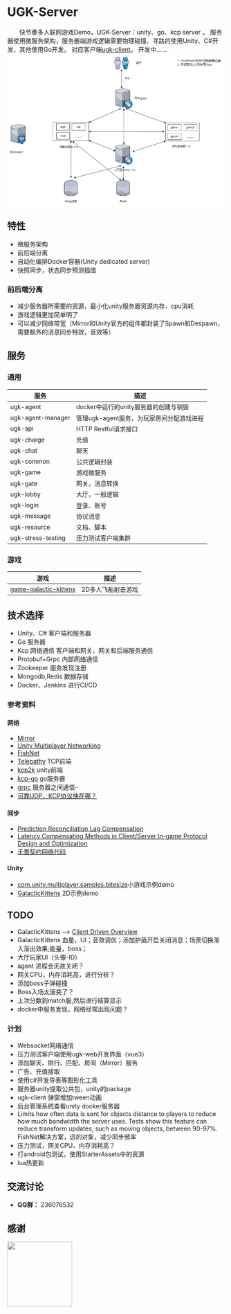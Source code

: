 # UGK-Server

&emsp;&emsp;快节奏多人联网游戏Demo，UGK-Server：unity、go、kcp server 。
服务器使用微服务架构，服务器端游戏逻辑需要物理碰撞、寻路的使用Unity、C#开发，其他使用Go开发。
对应客户端[ugk-client](https://github.com/jzyong/ugk-client)。 开发中......
![ugk-architecture](ugk-resource/img/ugk_architecture.png)

## 特性
* 微服务架构
* 前后端分离
* 自动化编排Docker容器(Unity dedicated server)
* 快照同步，状态同步预测插值

### 前后端分离
* 减少服务器所需要的资源，最小化unity服务器资源内存、cpu消耗
* 游戏逻辑更加简单明了
* 可以减少网络带宽（Mirror和Unity官方的组件都封装了Spawn和Despawn，需要额外的消息同步特效，音效等）

## 服务
### 通用
| 服务	                | 描述                        |
|--------------------|---------------------------|
| ugk-agent          | docker中运行的unity服务器的创建与销毁  |
| ugk-agent-manager  | 管理ugk-agent服务，为玩家房间分配游戏进程 |
| ugk-api            | HTTP Restful请求接口          |
| ugk-charge         | 充值                        |
| ugk-chat           | 聊天                        |
| ugk-common         | 公共逻辑封装                    |
| ugk-game           | 游戏微服务                     |
| ugk-gate           | 网关，消息转换                   |
| ugk-lobby          | 大厅，一般逻辑                   |
| ugk-login          | 登录、账号                     |
| ugk-message        | 协议消息                      |
| ugk-resource       | 文档、脚本                     |
| ugk-stress-testing | 压力测试客户端集群                 |

### 游戏
| 游戏	                                                               | 描述         |
|-------------------------------------------------------------------|------------|
| [game-galactic-kittens](ugk-game/game-galactic-kittens/README.md) | 2D多人飞船射击游戏 |



## 技术选择
* Unity、C# 客户端和服务器
* Go 服务器
* Kcp 网络通信 客户端和网关，网关和后端服务通信
* Protobuf+Grpc 内部网络通信
* Zookeeper 服务发现注册
* Mongodb,Redis 数据存储
* Docker、Jenkins 进行CI/CD




### 参考资料
#### 网络
* [Mirror](https://github.com/MirrorNetworking/Mirror)
* [Unity Multiplayer Networking](https://github.com/Unity-Technologies/com.unity.netcode.gameobjects)
* [FishNet](https://github.com/FirstGearGames/FishNet/)
* [Telepathy](https://github.com/vis2k/Telepathy) TCP前端
* [kcp2k](https://github.com/vis2k/kcp2k) unity前端
* [kcp-go](https://github.com/xtaci/kcp-go) go服务器
* [grpc](https://grpc.io/) 服务器之间通信··
* [可靠UDP，KCP协议快在哪？](https://wetest.qq.com/lab/view/391.html)
#### 同步
* [Prediction,Reconciliation,Lag Compensation](https://www.gabrielgambetta.com/client-server-game-architecture.html)
* [Latency Compensating Methods in Client/Server In-game Protocol Design and Optimization](https://developer.valvesoftware.com/wiki/Latency_Compensating_Methods_in_Client/Server_In-game_Protocol_Design_and_Optimization)
* [无畏契约网络代码](https://technology.riotgames.com/news/peeking-valorants-netcode)
#### Unity
* [com.unity.multiplayer.samples.bitesize](https://github.com/Unity-Technologies/com.unity.multiplayer.samples.bitesize)小游戏示例demo
* [GalacticKittens](https://github.com/UnityTechnologies/GalacticKittens) 2D示例demo


## TODO
* GalacticKittens --> [Client Driven Overview]((https://github.com/Unity-Technologies/com.unity.multiplayer.samples.bitesize))
* GalacticKittens 血量，UI；音效调优；添加护盾开启关闭消息；场景切换渐入渐出效果;能量，boss；
* 大厅玩家UI（头像-ID）
* agent 进程会无故关闭？
* 网关CPU，内存消耗高，进行分析？
* 添加boss子弹碰撞
* Boss入场太唐突了？
* 上次分数到match服,然后进行结算显示
* docker中服务发现，网络经常出现问题？


### 计划
* Websocket网络通信
* 压力测试客户端使用ugk-web开发界面（vue3）
* 添加聊天、排行、匹配、房间（Mirror）服务
* 广告、充值接取
* 使用c#开发导表等图形化工具
* 服务器unity提取公共包，unity的package
* ugk-client 弹窗增加tween动画
* 后台管理系统查看unity docker服务器
* Limits how often data is sent for objects distance to players to reduce how much bandwidth the server uses. Tests show this feature can reduce transform updates, such as moving objects, between 90-97%. FishNet解决方案，远的对象，减少同步频率
* 压力测试，网关CPU、内存消耗高？
* 打android包测试，使用StarterAssets中的资源
* lua热更新

交流讨论
---------
* **QQ群：** 236076532

感谢
---------
<img src="https://resources.jetbrains.com/storage/products/company/brand/logos/jb_beam.png" width = "150" height = "150" div align=left />

